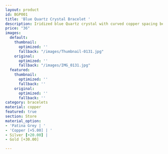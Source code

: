 ```yaml
---
layout: product
id: BGP001
title: 'Blue Quartz Crystal Bracelet '
description: Iridized blue Quartz crystal with curved copper spacing beads.
price: "36"
images:
  default:
    thumbnail:
      optimized: ''
      fallback: "/images/Thumbnail-0131.jpg"
    original:
      optimized: ''
      fallback: "/images/IMG_0131.jpg"
  featured:
    thumbnail:
      optimized: ''
      fallback: ''
    original:
      optimized: ''
      fallback: ''
category: bracelets
material: copper
featured: true
section: Store
material_option:
- 'Patina Grey | '
- 'Copper [+5.00] | '
- Silver [+20.00] |
- Gold [+30.00]

---
```

